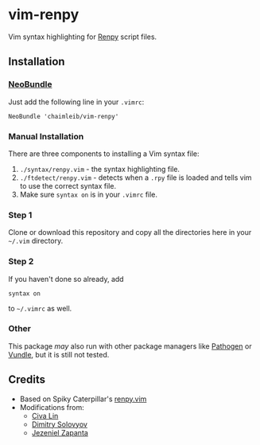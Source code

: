 vim-renpy
=========

Vim syntax highlighting for [Renpy][] script files.

Installation
------------

### [NeoBundle](https://github.com/Shougo/neobundle.vim)
Just add the following line in your `.vimrc`:

```
NeoBundle 'chaimleib/vim-renpy'
```

### Manual Installation
There are three components to installing a Vim syntax file:

1. `./syntax/renpy.vim` - the syntax highlighting file.
2. `./ftdetect/renpy.vim` - detects when a `.rpy` file is loaded and tells vim to use the correct syntax file.
3. Make sure `syntax on` is in your `.vimrc` file.

### Step 1
Clone or download this repository and copy all the directories here in your `~/.vim`
directory.

### Step 2
If you haven't done so already, add

```
syntax on
```

to `~/.vimrc` as well.

### Other
This package *may* also run with other package managers like [Pathogen](https://github.com/tpope/vim-pathogen) or
[Vundle](https://github.com/gmarik/vundle), but it is still not tested.


Credits
-------
* Based on Spiky Caterpillar's [renpy.vim][SC renpy.vim]
* Modifications from:
    * [Civa Lin]
    * [Dimitry Solovyov]
    * [Jezeniel Zapanta]

[Renpy]: http://www.renpy.org/
[SC renpy.vim]: http://spikycaterpillar.com/renpy.vim
[Civa Lin]: https://bitbucket.org/civalin/
[Dimitry Solovyov]: https://github.com/disolovyov
[Jezeniel Zapanta]: https://github.com/jezenielzapanta

